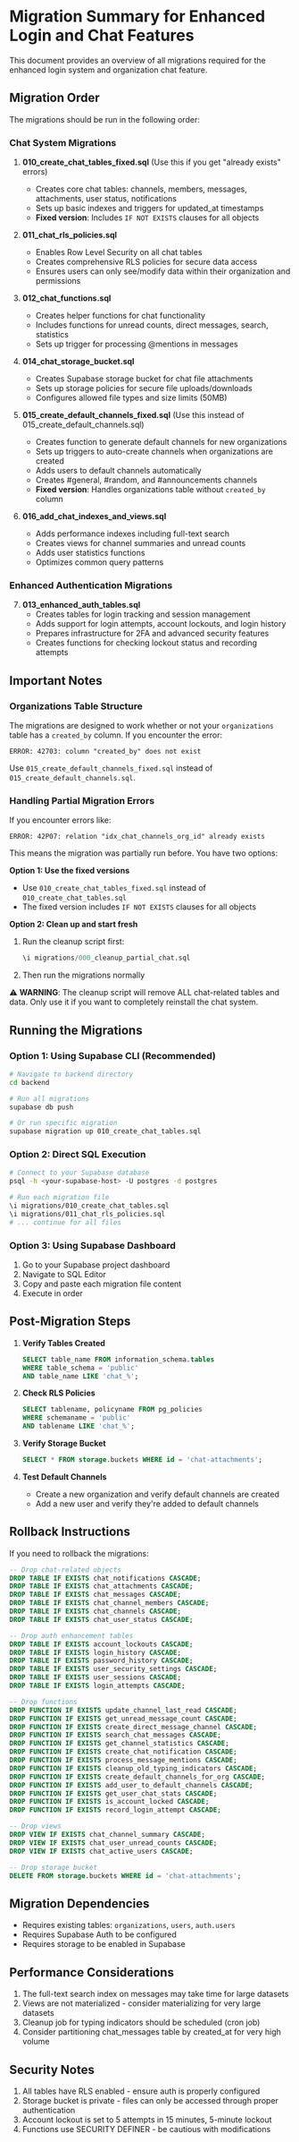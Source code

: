 # Migration Summary for Enhanced Login and Chat Features

This document provides an overview of all migrations required for the enhanced login system and organization chat feature.

## Migration Order

The migrations should be run in the following order:

### Chat System Migrations

1. **010_create_chat_tables_fixed.sql** (Use this if you get "already exists" errors)
   - Creates core chat tables: channels, members, messages, attachments, user status, notifications
   - Sets up basic indexes and triggers for updated_at timestamps
   - **Fixed version**: Includes `IF NOT EXISTS` clauses for all objects

2. **011_chat_rls_policies.sql**
   - Enables Row Level Security on all chat tables
   - Creates comprehensive RLS policies for secure data access
   - Ensures users can only see/modify data within their organization and permissions

3. **012_chat_functions.sql**
   - Creates helper functions for chat functionality
   - Includes functions for unread counts, direct messages, search, statistics
   - Sets up trigger for processing @mentions in messages

4. **014_chat_storage_bucket.sql**
   - Creates Supabase storage bucket for chat file attachments
   - Sets up storage policies for secure file uploads/downloads
   - Configures allowed file types and size limits (50MB)

5. **015_create_default_channels_fixed.sql** (Use this instead of 015_create_default_channels.sql)
   - Creates function to generate default channels for new organizations
   - Sets up triggers to auto-create channels when organizations are created
   - Adds users to default channels automatically
   - Creates #general, #random, and #announcements channels
   - **Fixed version**: Handles organizations table without `created_by` column

6. **016_add_chat_indexes_and_views.sql**
   - Adds performance indexes including full-text search
   - Creates views for channel summaries and unread counts
   - Adds user statistics functions
   - Optimizes common query patterns

### Enhanced Authentication Migrations

7. **013_enhanced_auth_tables.sql**
   - Creates tables for login tracking and session management
   - Adds support for login attempts, account lockouts, and login history
   - Prepares infrastructure for 2FA and advanced security features
   - Creates functions for checking lockout status and recording attempts

## Important Notes

### Organizations Table Structure
The migrations are designed to work whether or not your `organizations` table has a `created_by` column. If you encounter the error:
```
ERROR: 42703: column "created_by" does not exist
```
Use `015_create_default_channels_fixed.sql` instead of `015_create_default_channels.sql`.

### Handling Partial Migration Errors
If you encounter errors like:
```
ERROR: 42P07: relation "idx_chat_channels_org_id" already exists
```
This means the migration was partially run before. You have two options:

**Option 1: Use the fixed versions**
- Use `010_create_chat_tables_fixed.sql` instead of `010_create_chat_tables.sql`
- The fixed version includes `IF NOT EXISTS` clauses for all objects

**Option 2: Clean up and start fresh**
1. Run the cleanup script first:
   ```sql
   \i migrations/000_cleanup_partial_chat.sql
   ```
2. Then run the migrations normally

⚠️ **WARNING**: The cleanup script will remove ALL chat-related tables and data. Only use it if you want to completely reinstall the chat system.

## Running the Migrations

### Option 1: Using Supabase CLI (Recommended)

```bash
# Navigate to backend directory
cd backend

# Run all migrations
supabase db push

# Or run specific migration
supabase migration up 010_create_chat_tables.sql
```

### Option 2: Direct SQL Execution

```bash
# Connect to your Supabase database
psql -h <your-supabase-host> -U postgres -d postgres

# Run each migration file
\i migrations/010_create_chat_tables.sql
\i migrations/011_chat_rls_policies.sql
# ... continue for all files
```

### Option 3: Using Supabase Dashboard

1. Go to your Supabase project dashboard
2. Navigate to SQL Editor
3. Copy and paste each migration file content
4. Execute in order

## Post-Migration Steps

1. **Verify Tables Created**
   ```sql
   SELECT table_name FROM information_schema.tables 
   WHERE table_schema = 'public' 
   AND table_name LIKE 'chat_%';
   ```

2. **Check RLS Policies**
   ```sql
   SELECT tablename, policyname FROM pg_policies 
   WHERE schemaname = 'public' 
   AND tablename LIKE 'chat_%';
   ```

3. **Verify Storage Bucket**
   ```sql
   SELECT * FROM storage.buckets WHERE id = 'chat-attachments';
   ```

4. **Test Default Channels**
   - Create a new organization and verify default channels are created
   - Add a new user and verify they're added to default channels

## Rollback Instructions

If you need to rollback the migrations:

```sql
-- Drop chat-related objects
DROP TABLE IF EXISTS chat_notifications CASCADE;
DROP TABLE IF EXISTS chat_attachments CASCADE;
DROP TABLE IF EXISTS chat_messages CASCADE;
DROP TABLE IF EXISTS chat_channel_members CASCADE;
DROP TABLE IF EXISTS chat_channels CASCADE;
DROP TABLE IF EXISTS chat_user_status CASCADE;

-- Drop auth enhancement tables
DROP TABLE IF EXISTS account_lockouts CASCADE;
DROP TABLE IF EXISTS login_history CASCADE;
DROP TABLE IF EXISTS password_history CASCADE;
DROP TABLE IF EXISTS user_security_settings CASCADE;
DROP TABLE IF EXISTS user_sessions CASCADE;
DROP TABLE IF EXISTS login_attempts CASCADE;

-- Drop functions
DROP FUNCTION IF EXISTS update_channel_last_read CASCADE;
DROP FUNCTION IF EXISTS get_unread_message_count CASCADE;
DROP FUNCTION IF EXISTS create_direct_message_channel CASCADE;
DROP FUNCTION IF EXISTS search_chat_messages CASCADE;
DROP FUNCTION IF EXISTS get_channel_statistics CASCADE;
DROP FUNCTION IF EXISTS create_chat_notification CASCADE;
DROP FUNCTION IF EXISTS process_message_mentions CASCADE;
DROP FUNCTION IF EXISTS cleanup_old_typing_indicators CASCADE;
DROP FUNCTION IF EXISTS create_default_channels_for_org CASCADE;
DROP FUNCTION IF EXISTS add_user_to_default_channels CASCADE;
DROP FUNCTION IF EXISTS get_user_chat_stats CASCADE;
DROP FUNCTION IF EXISTS is_account_locked CASCADE;
DROP FUNCTION IF EXISTS record_login_attempt CASCADE;

-- Drop views
DROP VIEW IF EXISTS chat_channel_summary CASCADE;
DROP VIEW IF EXISTS chat_user_unread_counts CASCADE;
DROP VIEW IF EXISTS chat_active_users CASCADE;

-- Drop storage bucket
DELETE FROM storage.buckets WHERE id = 'chat-attachments';
```

## Migration Dependencies

- Requires existing tables: `organizations`, `users`, `auth.users`
- Requires Supabase Auth to be configured
- Requires storage to be enabled in Supabase

## Performance Considerations

1. The full-text search index on messages may take time for large datasets
2. Views are not materialized - consider materializing for very large datasets
3. Cleanup job for typing indicators should be scheduled (cron job)
4. Consider partitioning chat_messages table by created_at for very high volume

## Security Notes

1. All tables have RLS enabled - ensure auth is properly configured
2. Storage bucket is private - files can only be accessed through proper authentication
3. Account lockout is set to 5 attempts in 15 minutes, 5-minute lockout
4. Functions use SECURITY DEFINER - be cautious with modifications
